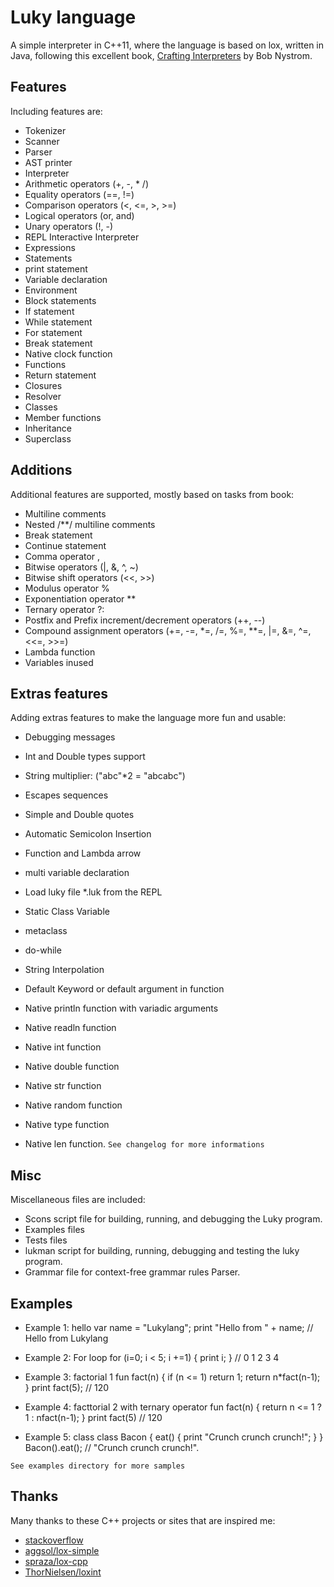 # Luky language

A simple interpreter in C++11, where the language is based on  lox, written in
Java, following this excellent book, [Crafting Interpreters](http://craftinginterpreters.com/ "Crafting Interpreters") by Bob Nystrom. 
## Features
Including features are:

- Tokenizer
- Scanner
- Parser
- AST printer
- Interpreter
- Arithmetic operators (+, -, * /)
- Equality operators (==, !=)
- Comparison operators (<, <=, >, >=)
- Logical operators (or, and)
- Unary operators (!, -)
- REPL Interactive Interpreter
- Expressions
- Statements
- print statement
- Variable declaration
- Environment
- Block statements
- If statement
- While statement
- For statement
- Break statement
- Native clock function
- Functions
- Return statement
- Closures
- Resolver
- Classes
- Member functions
- Inheritance
- Superclass


## Additions 
Additional features are supported, mostly based on tasks from book:
- Multiline comments
- Nested /**/ multiline comments
- Break statement
- Continue statement
- Comma operator ,
- Bitwise operators (|, &, ^, ~)
- Bitwise shift operators (<<, >>)
- Modulus operator % 
- Exponentiation operator \*\*
- Ternary operator ?:
- Postfix and Prefix increment/decrement operators (++, --)
- Compound assignment operators (+=, -=, *=, /=, %=, **=, |=, &=, ^=, <<=, >>=)
- Lambda function
- Variables inused


## Extras features
Adding extras features to make the language more fun and usable:
- Debugging messages
- Int and Double types support
- String multiplier: ("abc"*2 = "abcabc")
- Escapes sequences
- Simple and Double quotes
- Automatic Semicolon Insertion

- Function and Lambda arrow
- multi variable declaration
- Load luky file *.luk from the REPL
- Static Class Variable 
- metaclass
- do-while
- String Interpolation
- Default Keyword or default argument in function

- Native println function with variadic arguments
- Native readln function
- Native int function
- Native double function
- Native str function
- Native random function
- Native type function
- Native len function.
`See changelog for more informations`

## Misc
Miscellaneous files are included:
- Scons script file for building, running, and debugging the Luky program.
- Examples files
- Tests files
- lukman script for building, running, debugging and testing the luky program.
- Grammar file for context-free grammar rules Parser.

## Examples 
- Example 1: hello
var name = "Lukylang";
print "Hello from " + name; // Hello from Lukylang

- Example 2: For loop
for (i=0; i < 5; i +=1) { print i; } // 0 1 2 3 4

- Example 3: factorial 1
fun fact(n) {
  if (n <= 1) return 1;
  return n*fact(n-1);
}
print fact(5); // 120

- Example 4: facttorial 2 with ternary operator
fun fact(n) {
  return n <= 1 ? 1 : nfact(n-1);
}
print fact(5) // 120

- Example 5: class
class Bacon {
  eat() {
    print "Crunch crunch crunch!";
  }
}
Bacon().eat(); // "Crunch crunch crunch!".

`See examples directory for more samples `


## Thanks
Many thanks to these C++ projects or sites that are inspired me:
- [stackoverflow](https://stackoverflow.com)
- [aggsol/lox-simple](https://gitlab.com/aggsol/lox-simple)
- [spraza/lox-cpp](https://github.com/spraza/lox-cpp)
- [ThorNielsen/loxint](https://github.com/ThorNielsen/loxint)

